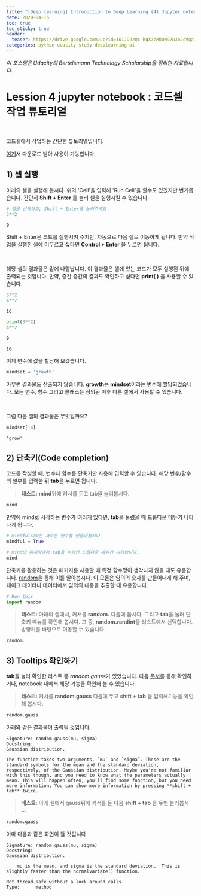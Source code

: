 ```yaml
---
title: "[Deep learning] Introduction to Deep Learning (4) Jupyter notebook(3)"
date: 2020-04-15
toc: true
toc_sticky: true
header:
  teaser: https://drive.google.com/uc?id=1u1JD22Qc-hqX7cMUDN97uJnJcVqa3aXh
categories: python udacity study deeplearning ai
---
```


*이 포스팅은 Udacity의 Bertelsmann Technology Scholarship을 정리한 자료입니다.*  


# Lession 4 jupyter notebook : 코드셀 작업 튜토리얼
<br>

코드셀에서 작업하는 간단한 튜토리얼입니다.

[여기](https://github.com/yongkcho/yongkcho.github.io/blob/master/assets/tutorial/codeshalltutorial.ipynb)서 다운로드 받아 사용이 가능합니다.


## 1) 셀 실행 


아래의 셀을 실행해 봅시다. 위의 'Cell'을 입력해 'Run Cell'을 할수도 있겠지만 번거롭습니다. 간단히 **Shift + Enter** 를 눌러 셀을 실행시킬 수 있습니다.


```python
# 셀을 선택하고, Shift + Enter를 눌러주세요
3**2
```




    9



Shift + Enter은 코드를 실행시켜 주지만, 자동으로 다음 셀로 이동하게 됩니다. 만약 작업을 실행한 셀에 머무르고 싶다면  **Control + Enter** 을 누르면 됩니다.

<br>

해당 셀의 결과물은 밑에 나탙납니다. 이 결과물은 셀에 있는 코드가 모두 실행된 뒤에 출력되는 것입니다. 만약, 중간 중간의 결과도 확인하고 싶다면 **print( )** 을 사용할 수 있습니다.


```python
3**2
4**2
```




    16




```python
print(3**2)
4**2
```

    9

    16



이제 변수에 값을 할당해 보겠습니다.


```python
mindset = 'growth'
```

아무런 결과물도 산출되지 않습니다. **growth**는 **mindset**이라는 변수에 할당되었습니다. 모든 변수, 함수 그리고 클래스는 정의된 이후 다른 셀에서 사용할 수 있습니다.

<br>

그럼 다음 셀의 결과물은 무엇일까요?


```python
mindset[:4]
```




    'grow'



## 2) 단축키(Code completion)


코드를 작성할 때, 변수나 함수를 단축키만 사용해 입력할 수 있습니다. 해당 변수/함수의 일부를 입력한 뒤 **tab**을 누르면 됩니다. 

> **테스트:** **mind**뒤에 커서를 두고 tab을 눌러봅시다.


```python
mind
```



만약에 mind로 시작하는 변수가 여러개 있다면, **tab**을 눌렀을 때 드롭다운 메뉴가 나타나게 됩니다.


```python
# mindful이라는 새로운 변수를 만들어봅시다.
mindful = True
```


```python
# mind의 마지막에서 tab을 누르면 드롭다운 메뉴가 나타납니다.
mind
```


단축키를 활용하는 것은 패키지를 사용할 때 특정 함수명이 생각나지 않을 때도 유용합니다. [random](https://docs.python.org/3/library/random.html)을 통해 이를 알아봅시다. 이 모듈은 임의의 숫자를 만들어내게 해 주며, 페이크 데이터나 데이터에서 임의의 내용을 추출할 때 유용합니다.


```python
# Run this
import random
```

> **테스트:** 아래의 셀에서, 커서를 **random.** 다음에 둡시다. 그리고 **tab**을 눌러 단축키 메뉴를 확인해 봅시다. 그 중, **random.randint**을 리스트에서 선택합니다. 방향키를 바탕으로 이동할 수 있습니다.


```python
random.
```


## 3) Tooltips 확인하기

**tab**을 눌러 확인한 리스트 중 *random.gauss*가 있었습니다. 다음 [문서](https://docs.python.org/3/library/random.html)를 통해 확인하거나, notebook 내에서 해당 기능을 확인해 볼 수 있습니다.

> **테스트:** 커서를 **random.gauss** 다음에 두고  **shift + tab** 을 입력해기능을 확인해 봅시다.


```python
random.gauss
```



아래와 같은 결과물이 출력될 것입니다:

    Signature: random.gauss(mu, sigma)
    Docstring:
    Gaussian distribution.
    
	The function takes two arguments, `mu` and `sigma`. These are the standard symbols for the mean and the standard deviation, respectively, of the Gaussian distribution. Maybe you're not familiar with this though, and you need to know what the parameters actually mean. This will happen often, you'll find some function, but you need more information. You can show more information by pressing **shift + tab** twice.

> **테스트:** 아래 셀에서 gauss뒤에 커서를 둔 다음 **shift + tab** 을 두번 눌러봅시다.


```python
random.gauss
```

아마 다음과 같은 화면이 뜰 것입니다

    Signature: random.gauss(mu, sigma)
    Docstring:
    Gaussian distribution.
    
        mu is the mean, and sigma is the standard deviation.  This is slightly faster than the normalvariate() function.

    Not thread-safe without a lock around calls.
    Type:      method
